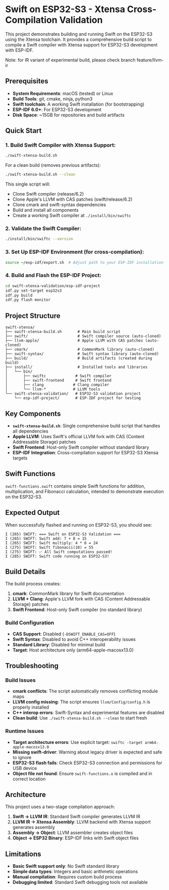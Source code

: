 # Swift on ESP32-S3 - Xtensa Cross-Compilation Validation

This project demonstrates building and running Swift on the ESP32-S3 using the Xtensa toolchain. It provides a comprehensive build script to compile a Swift compiler with Xtensa support for ESP32-S3 development with ESP-IDF.

Note: for IR variant of experimental build, please check branch feature/llvm-ir

## Prerequisites

- **System Requirements**: macOS (tested) or Linux
- **Build Tools**: git, cmake, ninja, python3
- **Swift toolchain**: A working Swift installation (for bootstrapping)
- **ESP-IDF 6.0+**: For ESP32-S3 development
- **Disk Space**: ~15GB for repositories and build artifacts

## Quick Start

### 1. **Build Swift Compiler with Xtensa Support**:
   ```bash
   ./swift-xtensa-build.sh
   ```
   
   For a clean build (removes previous artifacts):
   ```bash
   ./swift-xtensa-build.sh --clean
   ```

   This single script will:
   - Clone Swift compiler (release/6.2)
   - Clone Apple's LLVM with CAS patches (swift/release/6.2)
   - Clone cmark and swift-syntax dependencies
   - Build and install all components
   - Create a working Swift compiler at `./install/bin/swiftc`

### 2. **Validate the Swift Compiler**:
   ```bash
   ./install/bin/swiftc --version
   ```

### 3. **Set Up ESP-IDF Environment** (for cross-compilation):
   ```bash
   source ~/esp-idf/export.sh  # Adjust path to your ESP-IDF installation
   ```

### 4. **Build and Flash the ESP-IDF Project**:
   ```bash
   cd swift-xtensa-validation/esp-idf-project
   idf.py set-target esp32s3
   idf.py build
   idf.py flash monitor
   ```

## Project Structure

```
swift-xtensa/
├── swift-xtensa-build.sh       # Main build script
├── swift/                      # Swift compiler source (auto-cloned)
├── llvm-apple/                 # Apple LLVM with CAS patches (auto-cloned)
├── cmark/                      # CommonMark library (auto-cloned)
├── swift-syntax/               # Swift syntax library (auto-cloned)
├── build/                      # Build artifacts (created during build)
├── install/                    # Installed tools and libraries
│   └── bin/
│       ├── swiftc             # Swift compiler
│       ├── swift-frontend     # Swift frontend
│       ├── clang             # Clang compiler
│       └── llvm-*            # LLVM tools
└── swift-xtensa-validation/   # ESP32-S3 validation project
    └── esp-idf-project/       # ESP-IDF project for testing
```

## Key Components

- **`swift-xtensa-build.sh`**: Single comprehensive build script that handles all dependencies
- **Apple LLVM**: Uses Swift's official LLVM fork with CAS (Content Addressable Storage) patches
- **Swift Frontend**: Host-only Swift compiler without standard library
- **ESP-IDF Integration**: Cross-compilation support for ESP32-S3 Xtensa targets

## Swift Functions
`swift-functions.swift` contains simple Swift functions for addition, multiplication, and Fibonacci calculation, intended to demonstrate execution on the ESP32-S3.

## Expected Output

When successfully flashed and running on ESP32-S3, you should see:

```
I (265) SWIFT: === Swift on ESP32-S3 Validation ===
I (265) SWIFT: Swift add: 7 + 8 = 15
I (265) SWIFT: Swift multiply: 4 * 6 = 24
I (275) SWIFT: Swift fibonacci(10) = 55
I (275) SWIFT: ✅ All Swift computations passed!
I (285) SWIFT: Swift code running on ESP32-S3!
```

## Build Details

The build process creates:
1. **cmark**: CommonMark library for Swift documentation
2. **LLVM + Clang**: Apple's LLVM fork with CAS (Content Addressable Storage) patches
3. **Swift Frontend**: Host-only Swift compiler (no standard library)

### Build Configuration
- **CAS Support**: Disabled (`-DSWIFT_ENABLE_CAS=OFF`)
- **Swift Syntax**: Disabled to avoid C++ interoperability issues
- **Standard Library**: Disabled for minimal build
- **Target**: Host architecture only (arm64-apple-macosx13.0)

## Troubleshooting

### Build Issues
- **cmark conflicts**: The script automatically removes conflicting module maps
- **LLVM config missing**: The script ensures `llvm/Config/config.h` is properly installed
- **C++ interop errors**: Swift-Syntax and experimental features are disabled
- **Clean build**: Use `./swift-xtensa-build.sh --clean` to start fresh

### Runtime Issues
- **Target architecture errors**: Use explicit target: `swiftc -target arm64-apple-macosx13.0`
- **Missing swift-driver**: Warning about legacy driver is expected and safe to ignore
- **ESP32-S3 flash fails**: Check ESP32-S3 connection and permissions for USB device
- **Object file not found**: Ensure `swift-functions.o` is compiled and in correct location

## Architecture

This project uses a two-stage compilation approach:
1. **Swift → LLVM IR**: Standard Swift compiler generates LLVM IR
2. **LLVM IR → Xtensa Assembly**: LLVM backend with Xtensa support generates assembly
3. **Assembly → Object**: LLVM assembler creates object files
4. **Object → ESP32 Binary**: ESP-IDF links with Swift object files

## Limitations

- **Basic Swift support only**: No Swift standard library
- **Simple data types**: Integers and basic arithmetic operations
- **Manual compilation**: Requires custom build process
- **Debugging limited**: Standard Swift debugging tools not available

